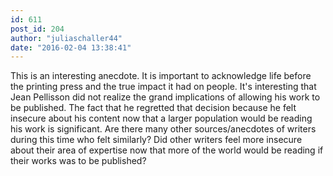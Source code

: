 ```yaml
---
id: 611
post_id: 204
author: "juliaschaller44"
date: "2016-02-04 13:38:41"
---
```

This is an interesting anecdote. It is important to acknowledge life before the printing press and the true impact it had on people. It's interesting that Jean Pellisson did not realize the grand implications of allowing his work to be published. The fact that he regretted that decision because he felt insecure about his content now that a larger population would be reading his work is significant. Are there many other sources/anecdotes of writers during this time who felt similarly? Did other writers feel more insecure about their area of expertise now that more of the world would be reading if their works was to be published?
